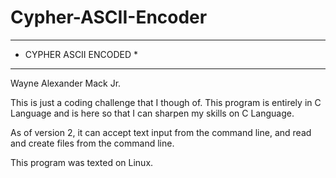 # Cypher-ASCII-Encoder
**********************************
* CYPHER ASCII ENCODED           *
**********************************

Wayne Alexander Mack Jr.

This is just a coding challenge that I though of. This program is entirely in C
Language and is here so that I can sharpen my skills on C Language. 

As of version 2, it can accept text input from the command line, and read and 
create files from the command line. 

This program was texted on Linux.
